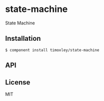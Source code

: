 
# state-machine

  State Machine

## Installation

    $ component install timoxley/state-machine

## API

   

## License

  MIT
